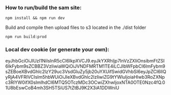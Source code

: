 ### How to run/build the sam site:

```
npm install && npm run dev
```

Build and compile then upload files to s3 located in the ./dist folder
```
npm run build:prod
```


### Local dev cookie (or generate your own):

eyJhbGciOiJIUzI1NiIsInR5cCI6IkpXVCJ9.eyJkYXRhIjp7InVzZXIiOnsibmFtZSI6IkFybm9sZCBBZ3VzIiwiaWQiOiJVNDFMRTM1TE4iLCJlbWFpbCI6ImFybm9sZEBoeXBvdGhlc2lzY29uc3VsdGluZy5jb20uYXUifSwidGVhbSI6eyJpZCI6IlQyRjA4VFRIVCIsIm5hbWUiOiJIeXBvdGhlc2lzIiwiZG9tYWluIjoiaHlwb3RoZXNpc3RlYW0ifX0sImlhdCI6MTQ5OTczMDc3OCwiZXhwIjoxNTA0OTE0Nzc4fQ.01U8bEswCoB4mh3SH5TSiUS7tZtBJ9K2X3iA1DDWniU

